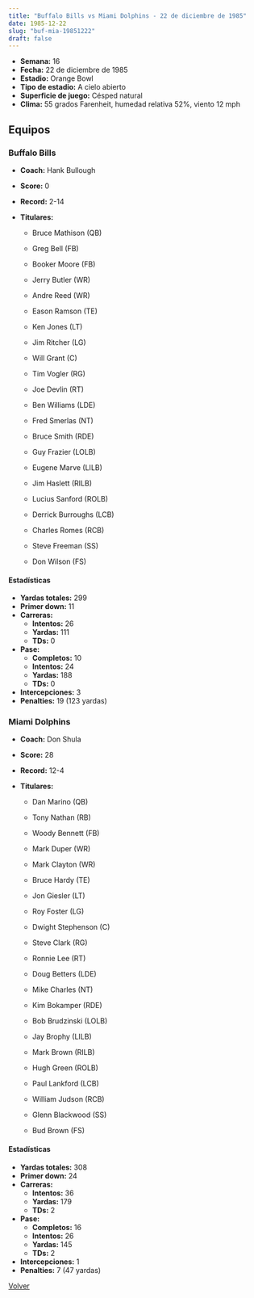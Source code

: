 ```yaml
---
title: "Buffalo Bills vs Miami Dolphins - 22 de diciembre de 1985"
date: 1985-12-22
slug: "buf-mia-19851222"
draft: false
---
```


- **Semana:** 16
- **Fecha:** 22 de diciembre de 1985
- **Estadio:** Orange Bowl
- **Tipo de estadio:** A cielo abierto
- **Superficie de juego:** Césped natural
- **Clima:** 55 grados Farenheit, humedad relativa 52%, viento 12 mph

## Equipos


### Buffalo Bills
* **Coach:** Hank Bullough
* **Score:** 0
* **Record:** 2-14
* **Titulares:** 

  * Bruce Mathison (QB) 

  * Greg Bell (FB) 

  * Booker Moore (FB) 

  * Jerry Butler (WR) 

  * Andre Reed (WR) 

  * Eason Ramson (TE) 

  * Ken Jones (LT) 

  * Jim Ritcher (LG) 

  * Will Grant (C) 

  * Tim Vogler (RG) 

  * Joe Devlin (RT) 

  * Ben Williams (LDE) 

  * Fred Smerlas (NT) 

  * Bruce Smith (RDE) 

  * Guy Frazier (LOLB) 

  * Eugene Marve (LILB) 

  * Jim Haslett (RILB) 

  * Lucius Sanford (ROLB) 

  * Derrick Burroughs (LCB) 

  * Charles Romes (RCB) 

  * Steve Freeman (SS) 

  * Don Wilson (FS) 

#### Estadísticas
* **Yardas totales:** 299
* **Primer down:** 11
* **Carreras:**
  * **Intentos:** 26
  * **Yardas:** 111
  * **TDs:** 0
* **Pase:**
  * **Completos:** 10
  * **Intentos:** 24
  * **Yardas:** 188
  * **TDs:** 0
* **Intercepciones:** 3
* **Penalties:** 19 (123 yardas)

### Miami Dolphins
* **Coach:** Don Shula
* **Score:** 28
* **Record:** 12-4
* **Titulares:** 

  * Dan Marino (QB) 

  * Tony Nathan (RB) 

  * Woody Bennett (FB) 

  * Mark Duper (WR) 

  * Mark Clayton (WR) 

  * Bruce Hardy (TE) 

  * Jon Giesler (LT) 

  * Roy Foster (LG) 

  * Dwight Stephenson (C) 

  * Steve Clark (RG) 

  * Ronnie Lee (RT) 

  * Doug Betters (LDE) 

  * Mike Charles (NT) 

  * Kim Bokamper (RDE) 

  * Bob Brudzinski (LOLB) 

  * Jay Brophy (LILB) 

  * Mark Brown (RILB) 

  * Hugh Green (ROLB) 

  * Paul Lankford (LCB) 

  * William Judson (RCB) 

  * Glenn Blackwood (SS) 

  * Bud Brown (FS) 

#### Estadísticas
* **Yardas totales:** 308
* **Primer down:** 24
* **Carreras:**
  * **Intentos:** 36
  * **Yardas:** 179
  * **TDs:** 2
* **Pase:**
  * **Completos:** 16
  * **Intentos:** 26
  * **Yardas:** 145
  * **TDs:** 2
* **Intercepciones:** 1
* **Penalties:** 7 (47 yardas)


[Volver](/historia/1985)
